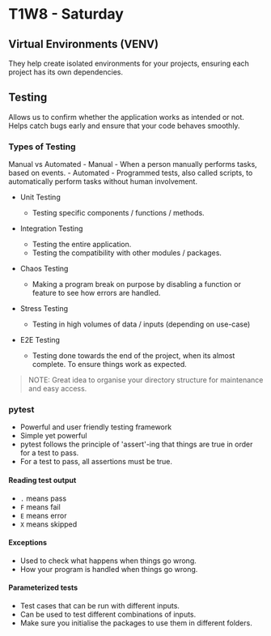 # T1W8 - Saturday

## Virtual Environments (VENV)

They help create isolated environments for your projects, ensuring each project has its own dependencies.

## Testing

Allows us to confirm whether the application works as intended or not.
Helps catch bugs early and ensure that your code behaves smoothly.

### Types of Testing

Manual vs Automated
    - Manual
        - When a person manually performs tasks, based on events.
    - Automated
        - Programmed tests, also called scripts, to automatically perform tasks without human involvement.

- Unit Testing
    - Testing specific components / functions / methods.

- Integration Testing
    - Testing the entire application.
    - Testing the compatibility with other modules / packages.

- Chaos Testing
    - Making a program break on purpose by disabling a function or feature to see how errors are handled.

- Stress Testing
    - Testing in high volumes of data / inputs (depending on use-case)

- E2E Testing
    - Testing done towards the end of the project, when its almost complete. To ensure things work as expected.

> NOTE: Great idea to organise your directory structure for maintenance and easy access.

### pytest

- Powerful and user friendly testing framework
- Simple yet powerful
- pytest follows the principle of 'assert'-ing that things are true in order for a test to pass.
- For a test to pass, all assertions must be true.

#### Reading test output

- `.` means pass
- `F` means fail
- `E` means error
- `X` means skipped

#### Exceptions
- Used to check what happens when things go wrong.
- How your program is handled when things go wrong.

#### Parameterized tests

- Test cases that can be run with different inputs.
- Can be used to test different combinations of inputs.
- Make sure you initialise the packages to use them in different folders.